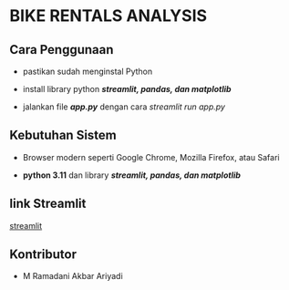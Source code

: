 
# BIKE RENTALS ANALYSIS

 

  

## Cara Penggunaan

  

- pastikan sudah menginstal Python

- install library python ***streamlit, pandas, dan matplotlib***

- jalankan file ***app.py*** dengan cara *streamlit run app.py*


## Kebutuhan Sistem

  

- Browser modern seperti Google Chrome, Mozilla Firefox, atau Safari

-  **python 3.11** dan library ***streamlit, pandas, dan matplotlib***

  ## link Streamlit
  [streamlit](https://ramadanzakbar-submission-data-analyst--dicoding-app-f1gcz2.streamlit.app/)

## Kontributor

  

- M Ramadani Akbar Ariyadi